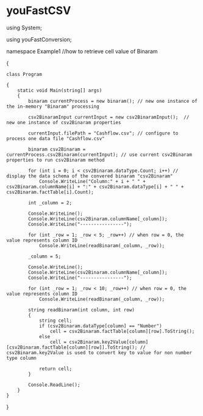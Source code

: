# youFastCSV

using System;

using youFastConversion;

namespace Example1 //how to retrieve cell value of Binaram

{
    
    class Program
    
    {
        static void Main(string[] args)
        {
            binaram currentProcess = new binaram(); // new one instance of the in-memory "Binaram" processing

            csv2BinaramInput currentInput = new csv2BinaramInput();  // new one instance of csv2Binaram properties

            currentInput.filePath = "Cashflow.csv"; // configure to process one data file "Cashflow.csv"

            binaram csv2Binaram = currentProcess.csv2Binaram(currentInput); // use current csv2Binaram properties to run csv2Binaram method

            for (int i = 0; i < csv2Binaram.dataType.Count; i++) // display the data schema of the convered binaram "csv2Binaram"
                Console.WriteLine("Column:" + i + " " + csv2Binaram.columnName[i] + ":" + csv2Binaram.dataType[i] + " " + csv2Binaram.factTable[i].Count);

            int _column = 2;             

            Console.WriteLine();
            Console.WriteLine(csv2Binaram.columnName[_column]);
            Console.WriteLine("----------------");

            for (int _row = 1; _row < 5; _row++) // when row = 0, the value represents column ID 
                Console.WriteLine(readBinaram(_column, _row));

            _column = 5;

            Console.WriteLine();
            Console.WriteLine(csv2Binaram.columnName[_column]);
            Console.WriteLine("----------------");

            for (int _row = 1; _row < 10; _row++) // when row = 0, the value represents column ID 
                Console.WriteLine(readBinaram(_column, _row));

            string readBinaram(int column, int row)
            {
                string cell;
                if (csv2Binaram.dataType[column] == "Number")
                    cell = csv2Binaram.factTable[column][row].ToString();
                else
                    cell = csv2Binaram.key2Value[column][csv2Binaram.factTable[column][row]].ToString(); // csv2Binaram.key2Value is used to convert key to value for non number type column

                return cell;
            }

            Console.ReadLine();
        }
    }
}


